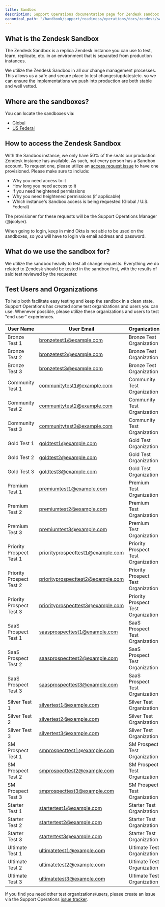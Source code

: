 ```yaml
---
title: Sandbox
description: Support Operations documentation page for Zendesk sandbox
canonical_path: "/handbook/support/readiness/operations/docs/zendesk/sandbox"
---
```


## What is the Zendesk Sandbox

The Zendesk Sandbox is a replica Zendesk instance you can use to test, learn,
replicate, etc. in an environment that is separated from production instances.

We utilize the Zendesk Sandbox in all our change management processes. This
allows us a safe and secure place to test changes/updates/etc. so we can
ensure the implementations we push into production are both stable and well
vetted.

## Where are the sandboxes?

You can locate the sandboxes via:

- [Global](https://gitlab1545832369.zendesk.com/agent/)
- [US Federal](https://gitlabfederalsupport1585318082.zendesk.com/agent)

## How to access the Zendesk Sandbox

With the Sandbox instance, we only have 50% of the seats our production Zendesk
instance has available. As such, not every person has a Sandbox account. To
request one, please utilize an
[access request issue](https://gitlab.com/gitlab-com/team-member-epics/access-requests/-/issues/new)
to have one provisioned. Please make sure to include:

- Why you need access to it
- How long you need access to it
- If you need heightened permissions
- Why you need heightened permissions (if applicable)
- Which instance's Sandbox access is being requested (Global / U.S. Federal)

The provisioner for these requests will be the Support Operations Manager
(@jcolyer).

When going to login, keep in mind Okta is not able to be used on the sandboxes,
so you will have to login via email address and password.

## What do we use the sandbox for?

We utilize the sandbox heavily to test all change requests. Everything we do
related to Zendesk should be tested in the sandbox first, with the results of
said test reviewed by the requester.

## Test Users and Organizations

To help both facilitate easy testing and keep the sandbox in a clean state,
Support Operations has created some test organizations and users you can use.
Whenever possible, please utilize these organizations and users to test "end
user" experiences.

| User Name                | User Email                        | Organization | Tags |
|--------------------------|-----------------------------------|--------------|------|
| Bronze Test 1            | <bronzetest1@example.com>           | Bronze Test Organization            | bronze                 |
| Bronze Test 2            | <bronzetest2@example.com>           | Bronze Test Organization            | bronze                 |
| Bronze Test 3            | <bronzetest3@example.com>           | Bronze Test Organization            | bronze                 |
| Community Test 1         | <communitytest1@example.com>        | Community Test Organization         | community              |
| Community Test 2         | <communitytest2@example.com>        | Community Test Organization         | community              |
| Community Test 3         | <communitytest3@example.com>        | Community Test Organization         | community              |
| Gold Test 1              | <goldtest1@example.com>             | Gold Test Organization              | gold                   |
| Gold Test 2              | <goldtest2@example.com>             | Gold Test Organization              | gold                   |
| Gold Test 3              | <goldtest3@example.com>             | Gold Test Organization              | gold                   |
| Premium Test 1           | <premiumtest1@example.com>          | Premium Test Organization           | premium                |
| Premium Test 2           | <premiumtest2@example.com>          | Premium Test Organization           | premium                |
| Premium Test 3           | <premiumtest3@example.com>          | Premium Test Organization           | premium                |
| Priority Prospect Test 1 | <priorityprospecttest1@example.com> | Priority Prospect Test Organization | priority_prospect      |
| Priority Prospect Test 2 | <priorityprospecttest2@example.com> | Priority Prospect Test Organization | priority_prospect      |
| Priority Prospect Test 3 | <priorityprospecttest3@example.com> | Priority Prospect Test Organization | priority_prospect      |
| SaaS Prospect Test 1     | <saasprospecttest1@example.com>     | SaaS Prospect Test Organization     | prospect prospect_saas |
| SaaS Prospect Test 2     | <saasprospecttest2@example.com>     | SaaS Prospect Test Organization     | prospect prospect_saas |
| SaaS Prospect Test 3     | <saasprospecttest3@example.com>     | SaaS Prospect Test Organization     | prospect prospect_saas |
| Silver Test 1            | <silvertest1@example.com>           | Silver Test Organization            | silver                 |
| Silver Test 2            | <silvertest2@example.com>           | Silver Test Organization            | silver                 |
| Silver Test 3            | <silvertest3@example.com>           | Silver Test Organization            | silver                 |
| SM Prospect Test 1       | <smprospecttest1@example.com>       | SM Prospect Test Organization       | prospect prospect_sm   |
| SM Prospect Test 2       | <smprospecttest2@example.com>       | SM Prospect Test Organization       | prospect prospect_sm   |
| SM Prospect Test 3       | <smprospecttest3@example.com>       | SM Prospect Test Organization       | prospect prospect_sm   |
| Starter Test 1           | <startertest1@example.com>          | Starter Test Organization           | starter                |
| Starter Test 2           | <startertest2@example.com>          | Starter Test Organization           | starter                |
| Starter Test 3           | <startertest3@example.com>          | Starter Test Organization           | starter                |
| Ultimate Test 1          | <ultimatetest1@example.com>         | Ultimate Test Organization          | ultimate               |
| Ultimate Test 2          | <ultimatetest2@example.com>         | Ultimate Test Organization          | ultimate               |
| Ultimate Test 3          | <ultimatetest3@example.com>         | Ultimate Test Organization          | ultimate               |

If you find you need other test organizations/users, please create an issue via the
Support Operations
[issue tracker](https://gitlab.com/gitlab-com/support/support-ops/support-ops-project/-/issues/new?issuable_template=Support%20Ops%20Issue%20Template).
